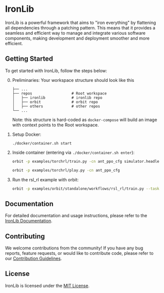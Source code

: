 # IronLib

IronLib is a powerful framework that aims to "iron everything" by flattening all dependencies through a patching pattern. This means that it provides a seamless and efficient way to manage and integrate various software components, making development and deployment smoother and more efficient.

## Getting Started

To get started with IronLib, follow the steps below:

0. Preliminaries:
    Your workspace structure should look like this
    ```
    ├── ...
    ├── repos                  # Root workspace
    │   ├── ironlib            # ironlib repo
    │   ├── orbit              # orbit repo
    │   ├── others             # other repos
    └── ...
    ```
    Note: this structure is hard-coded as `docker-compose` will build an image with context points to the Root workspace.

1. Setup Docker:
    ```
    ./docker/container.sh start
    ```

2. Inside container (entering via `./docker/container.sh enter`):
    ```bash
    orbit -p examples/torchrl/train.py -cn ant_ppo_cfg simulator.headless=True
    ```

    ```bash
    orbit -p examples/torchrl/play.py -cn ant_ppo_cfg
    ```

3. Run the rsl_rl example with orbit:
    ```bash
    orbit -p examples/orbit/standalone/workflows/rsl_rl/train.py --task Isaac-Ant-v0 --headless
    ```

## Documentation

For detailed documentation and usage instructions, please refer to the [IronLib Documentation](https://ironlib-docs.com).

## Contributing

We welcome contributions from the community! If you have any bug reports, feature requests, or would like to contribute code, please refer to our [Contribution Guidelines](https://ironlib-docs.com/contributing).

## License

IronLib is licensed under the [MIT License](https://opensource.org/licenses/MIT).

